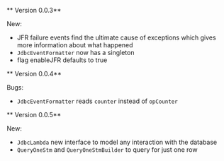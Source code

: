 ** Version 0.0.3**

New:

- JFR failure events find the ultimate cause of exceptions which gives more information about what happened
- `JdbcEventFormatter` now has a singleton
- flag enableJFR defaults to true

** Version 0.0.4**

Bugs:

- `JdbcEventFormatter` reads `counter` instead of `opCounter`

** Version 0.0.5**

New:

- `JdbcLambda` new interface to model any interaction with the database
- `QueryOneStm` and `QueryOneStmBuilder` to query for just one row